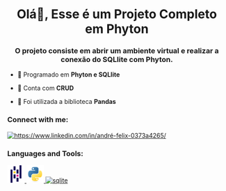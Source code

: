 <h1 align="center">Olá👋, Esse é um Projeto Completo em Phyton</h1>
<h3 align="center">O projeto consiste em abrir um ambiente virtual e realizar a conexão do SQLlite com Phyton.</h3>

- 🔭 Programado em **Phyton e SQLlite**

- 🤝 Conta com **CRUD**

- 💬 Foi utilizada a biblioteca **Pandas**

<h3 align="left">Connect with me:</h3>
<p align="left">
<a href="https://linkedin.com/in/https://www.linkedin.com/in/andré-felix-0373a4265/" target="blank"><img align="center" src="https://raw.githubusercontent.com/rahuldkjain/github-profile-readme-generator/master/src/images/icons/Social/linked-in-alt.svg" alt="https://www.linkedin.com/in/andré-felix-0373a4265/" height="30" width="40" /></a>
</p>

<h3 align="left">Languages and Tools:</h3>
<p align="left"> <a href="https://pandas.pydata.org/" target="_blank" rel="noreferrer"> <img src="https://raw.githubusercontent.com/devicons/devicon/2ae2a900d2f041da66e950e4d48052658d850630/icons/pandas/pandas-original.svg" alt="pandas" width="40" height="40"/> </a> <a href="https://www.python.org" target="_blank" rel="noreferrer"> <img src="https://raw.githubusercontent.com/devicons/devicon/master/icons/python/python-original.svg" alt="python" width="40" height="40"/> </a> <a href="https://www.sqlite.org/" target="_blank" rel="noreferrer"> <img src="https://www.vectorlogo.zone/logos/sqlite/sqlite-icon.svg" alt="sqlite" width="40" height="40"/> </a> </p>

